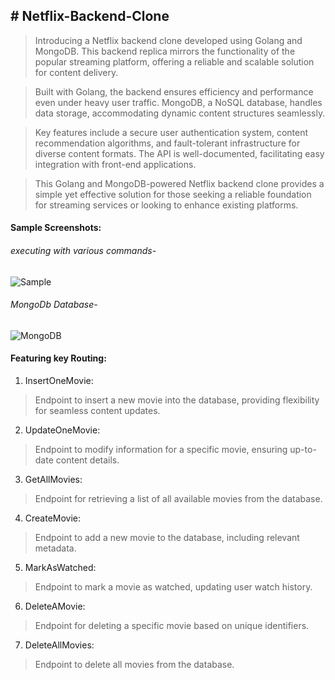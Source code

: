 ## # **Netflix-Backend-Clone**
> Introducing a Netflix backend clone developed using Golang and MongoDB. This backend replica mirrors the functionality of the popular streaming platform, offering a reliable and scalable solution for content delivery.

> Built with Golang, the backend ensures efficiency and performance even under heavy user traffic. MongoDB, a NoSQL database, handles data storage, accommodating dynamic content structures seamlessly.

> Key features include a secure user authentication system, content recommendation algorithms, and fault-tolerant infrastructure for diverse content formats. The API is well-documented, facilitating easy integration with front-end applications.

> This Golang and MongoDB-powered Netflix backend clone provides a simple yet effective solution for those seeking a reliable foundation for streaming services or looking to enhance existing platforms.

#### Sample Screenshots:
###### executing with various commands-
![Sample](https://github.com/SatyendraDhamgaye/Netflix-Backend-Clone/assets/112928058/6f24c683-89ac-40a6-9872-a92f898eef41)

###### MongoDb Database-
![MongoDB](https://github.com/SatyendraDhamgaye/Netflix-Backend-Clone/assets/112928058/02232109-2682-4d15-b539-cc27a4a9342f)

#### Featuring key Routing:
1. InsertOneMovie:
> Endpoint to insert a new movie into the database, providing flexibility for seamless content updates.

2. UpdateOneMovie:
> Endpoint to modify information for a specific movie, ensuring up-to-date content details.

3. GetAllMovies:
> Endpoint for retrieving a list of all available movies from the database.

4. CreateMovie:
> Endpoint to add a new movie to the database, including relevant metadata.

5. MarkAsWatched:
> Endpoint to mark a movie as watched, updating user watch history.

6. DeleteAMovie:
> Endpoint for deleting a specific movie based on unique identifiers.

7. DeleteAllMovies:
> Endpoint to delete all movies from the database.
